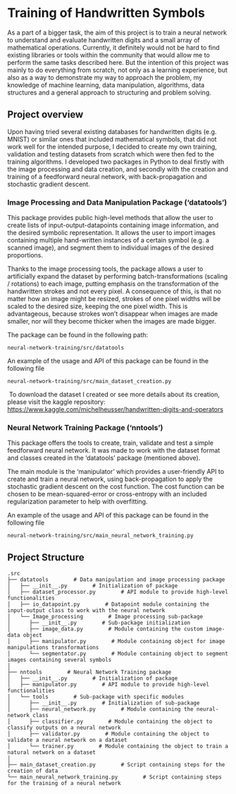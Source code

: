 # Training of Handwritten Symbols 
As a part of a bigger task, the aim of this project is to train a neural network to understand and evaluate handwritten digits and a small array of mathematical operations. Currently, it definitely would not be hard to find existing libraries or tools within the community that would allow me to perform the same tasks described here. But the intention of this project was mainly to do everything from scratch, not only as a learning experience, but also as a way to demonstrate my way to approach the problem, my knowledge of machine learning, data manipulation, algorithms, data structures and a general approach to structuring and problem solving.

## Project overview
Upon having tried several existing databases for handwritten digits (e.g. MNIST) or similar ones that included mathematical symbols, that did not work well for the intended purpose, I decided to create my own training, validation and testing datasets from scratch which were then fed to the training algorithms. I developed two packages in Python to deal firstly with the image processing and data creation, and secondly with the creation and training of a feedforward neural network, with back-propagation and stochastic gradient descent.

### Image Processing and Data Manipulation Package (‘datatools’)
This package provides public high-level methods that allow the user to create lists of input-output-datapoints containing image information, and the desired symbolic representation. It allows the user to import images containing multiple hand-written instances of a certain symbol (e.g. a scanned image), and segment them to individual images of the desired proportions.

Thanks to the image processing tools, the package allows a user to artificially expand the dataset by performing batch-transformations (scaling / rotations) to each image, putting emphasis on the transformation of the handwritten strokes and not every pixel. A consequence of this, is that no matter how an image might be resized, strokes of one pixel widths will be scaled to the desired size, keeping the one pixel width. This is advantageous, because strokes won’t disappear when images are made smaller, nor will they become thicker when the images are made bigger.

The package can be found in the following path:
```
neural-network-training/src/datatools
```
An example of the usage and API of this package can be found in the following file
```
neural-network-training/src/main_dataset_creation.py
```
 To download the dataset I created or see more details about its creation, please visit the kaggle repository:
https://www.kaggle.com/michelheusser/handwritten-digits-and-operators


### Neural Network Training Package (‘nntools’)
This package offers the tools to create, train, validate and test a simple feedforward neural network. It was made to work with the dataset format and classes created in the ‘datatools’ package (mentioned above). 

The main module is the ‘manipulator’ which provides a user-friendly API to create and train a neural network, using back-propagation to apply the stochastic gradient descent on the cost function. The cost function can be chosen to be mean-squared-error or cross-entropy with an included regularization parameter to help with overfitting.

An example of the usage and API of this package can be found in the following file
```
neural-network-training/src/main_neural_network_training.py
```

## Project Structure
```
.src
├── datatools        # Data manipulation and image processing package
│   ├── __init__.py        # Initialization of package
│   ├── dataset_processor.py        # API module to provide high-level functionalities
│   ├── io_datapoint.py        # Datapoint module containing the input-output class to work with the neural network
│   └── Image_processing        # Image processing sub-package
│      ├── __init__.py        # Sub-package initialization
│      ├── image_data.py        # Module containing the custom image-data object
│      ├── manipulator.py        # Module containing object for image manipulations transformations
│      └── segmentator.py        # Module containing object to segment images containing several symbols
│
├── nntools        # Neural Network Training package
│   ├── __init__.py        # Initialization of package
│   ├── manipulator.py        # API module to provide high-level functionalities 
│   └── tools        # Sub-package with specific modules
│      ├── __init__.py        # Initialization of sub-package
│      ├── neural_network.py        # Module containing the neural-network class
│      ├── classifier.py        # Module containing the object to classify outputs on a neural network
│      ├── validator.py        # Module containing the object to validate a neural network on a dataset
│      └── trainer.py        # Module containing the object to train a natural network on a dataset
│
├── main_dataset_creation.py        # Script containing steps for the creation of data
└── main_neural_network_training.py        # Script containing steps for the training of a neural network
```

